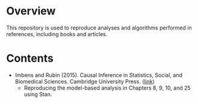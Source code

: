 # Overview
This repository is used to reproduce analyses and algorithms performed in references, including books and articles.

# Contents
- Imbens and Rubin (2015). Causal Inference in Statistics, Social, and Biomedical Sciences. Cambridge University Press. ([link](https://doi.org/10.1017/CBO9781139025751))
  - Reproducing the model-based analysis in Chapters 8, 9, 10, and 25 using Stan.